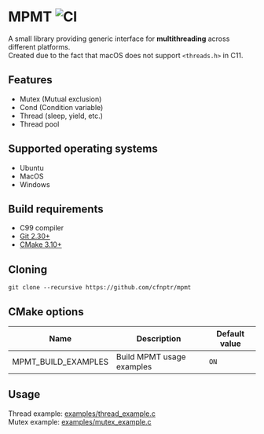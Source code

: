 # MPMT  ![CI](https://github.com/cfnptr/mpmt/actions/workflows/cmake.yml/badge.svg)

A small library providing generic interface for **multithreading** across different platforms.<br>
Created due to the fact that macOS does not support `<threads.h>` in C11.

## Features

* Mutex (Mutual exclusion)
* Cond (Condition variable)
* Thread (sleep, yield, etc.)
* Thread pool

## Supported operating systems

* Ubuntu
* MacOS
* Windows

## Build requirements

* C99 compiler
* [Git 2.30+](https://git-scm.com/)
* [CMake 3.10+](https://cmake.org/)

## Cloning

```
git clone --recursive https://github.com/cfnptr/mpmt
```

## CMake options

| Name                | Description               | Default value |
|---------------------|---------------------------|---------------|
| MPMT_BUILD_EXAMPLES | Build MPMT usage examples | `ON`          |

## Usage

Thread example: [examples/thread_example.c](https://github.com/cfnptr/mpmt/blob/main/examples/thread_example.c)<br>
Mutex example: [examples/mutex_example.c](https://github.com/cfnptr/mpmt/blob/main/examples/mutex_example.c)
